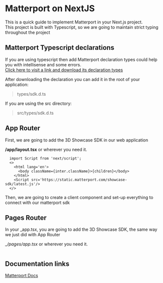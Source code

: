 
# Matterport on NextJS

This is a quick guide to implement Matterport in your Next.js project.  
This project is built with Typescript, so we are going to maintain strict typing throughout the project


## Matterport Typescript declarations
If you are using typescript then add Matterport declaration types could help you with intellisense
and some errors.  
[Click here to visit a link and download its declaration types](https://matterport.github.io/showcase-sdk/sdk_types.html)

After downloading the declaration you can add it in the root of your application:

> types/sdk.d.ts

If you are using the src directory:
> src/types/sdk.d.ts

## App Router
First, we are going to add the 3D Showcase SDK in our web application

__/app/layout.tsx__ or wherever you need it.

``` 
  import Script from 'next/script';
  <>
    <html lang='en'>
      <body className={inter.className}>{children}</body>
    </html>
    <Script src='https://static.matterport.com/showcase-sdk/latest.js'/>
  </>
```

Then, we are going to create a client component and set-up everything to connect with our matterport sdk

## Pages Router
In your _app.tsx, you are going to add the 3D Showcase SDK, the same way we just did with App Router

__/pages/_app.tsx__ or wherever you need it.

```

```

## Documentation links

[Matterport Docs](https://matterport.github.io/showcase-sdk/)

